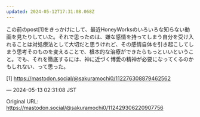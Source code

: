 ```yaml
---
updated: 2024-05-12T17:31:08.068Z
---
```


<p>この前のpost[1]をきっかけにして、最近HoneyWorksのいろいろな知らない動画を見たりしていた。それで思ったのは、嫌な感情を持ってしまう自分を受け入れることは対処療法として大切だと思うけれど、その感情自体を引き起こしてしまう思考そのものを変えることで、根本的な治療ができたらもっといいということ。でも、それを徹底するには、神に近づく博愛の精神が必要になってくるのかもしれない、って思った。</p><p>[1] <a href="https://mastodon.social/@sakuramochi0/112276308879462562" target="_blank" rel="nofollow noopener noreferrer" translate="no"><span class="invisible">https://</span><span class="ellipsis">mastodon.social/@sakuramochi0/</span><span class="invisible">112276308879462562</span></a></p>

&mdash; 2024-05-13 02:31:08 JST

Original URL: https://mastodon.social/@sakuramochi0/112429306220907756
